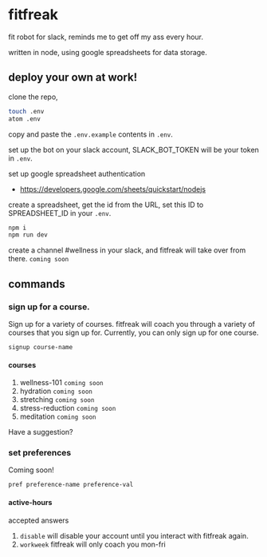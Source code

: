 # fitfreak
fit robot for slack, reminds me to get off my ass every hour.

written in node, using google spreadsheets for data storage.

## deploy your own at work!

clone the repo,

```bash
touch .env
atom .env
```

copy and paste the ```.env.example``` contents in ```.env```.

set up the bot on your slack account, SLACK_BOT_TOKEN will be your token in ```.env```.

set up google spreadsheet authentication

- https://developers.google.com/sheets/quickstart/nodejs

create a spreadsheet, get the id from the URL, set this ID to SPREADSHEET_ID in your ```.env```.

```bash
npm i
npm run dev
```

create a channel #wellness in your slack, and fitfreak will take over from there. ```coming soon```

## commands

### sign up for a course.

Sign up for a variety of courses. fitfreak will coach you through a variety of courses that you sign up for. Currently, you can only sign up for one course.

```signup course-name```

#### courses

1. wellness-101 ```coming soon```
2. hydration ```coming soon```
3. stretching ```coming soon```
4. stress-reduction ```coming soon```
5. meditation ```coming soon```

Have a suggestion?

### set preferences

Coming soon!

```pref preference-name preference-val```

#### active-hours

accepted answers

1. ```disable``` will disable your account until you interact with fitfreak again.
2. ```workweek``` fitfreak will only coach you mon-fri
